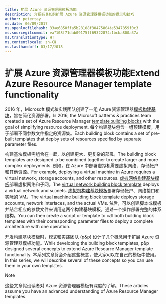 ```yaml
---
title: 扩展 Azure 资源管理器模板功能
description: 介绍有关如何扩展 Azure 资源管理器模板功能的提示和技巧
author: petertay
ms.date: 06/09/2017
ms.openlocfilehash: 33ae6850ffa5b28108f30475804be5347859f0c3
ms.sourcegitcommit: ea7108f71dab09175ff69322874d1bcba800a37a
ms.translationtype: HT
ms.contentlocale: zh-CN
ms.lasthandoff: 03/17/2018
---
```

# <a name="extend-azure-resource-manager-template-functionality"></a><span data-ttu-id="9fb70-103">扩展 Azure 资源管理器模板功能</span><span class="sxs-lookup"><span data-stu-id="9fb70-103">Extend Azure Resource Manager template functionality</span></span>

<span data-ttu-id="9fb70-104">2016 年，Microsoft 模式和实践团队创建了一组 Azure 资源管理器[模板构建基块](https://github.com/mspnp/template-building-blocks/wiki)，旨在简化资源部署。</span><span class="sxs-lookup"><span data-stu-id="9fb70-104">In 2016, the Microsoft patterns & practices team created a set of Azure Resource Manager [template building blocks](https://github.com/mspnp/template-building-blocks/wiki) with the goal of simplifying resource deployment.</span></span> <span data-ttu-id="9fb70-105">每个构建基块包含一组预建模板，用于部署不同参数文件指定的资源集。</span><span class="sxs-lookup"><span data-stu-id="9fb70-105">Each building block contains a set of pre-built templates that deploy sets of resources specified by separate parameter files.</span></span>

<span data-ttu-id="9fb70-106">构建基块模板需组合在一起，以创建更大、更复杂的部署。</span><span class="sxs-lookup"><span data-stu-id="9fb70-106">The building block templates are designed to be combined together to create larger and more complex deployments.</span></span> <span data-ttu-id="9fb70-107">例如，在 Azure 中部署虚拟机需要虚拟网络、存储帐户和其他资源。</span><span class="sxs-lookup"><span data-stu-id="9fb70-107">For example, deploying a virtual machine in Azure requires a virtual network, storage accounts, and other resources.</span></span> <span data-ttu-id="9fb70-108">[虚拟网络构建基块模板](https://github.com/mspnp/template-building-blocks/wiki/VNet-(v1))部署虚拟网络和子网。</span><span class="sxs-lookup"><span data-stu-id="9fb70-108">The [virtual network building block template](https://github.com/mspnp/template-building-blocks/wiki/VNet-(v1)) deploys a virtual network and subnets.</span></span> <span data-ttu-id="9fb70-109">[虚拟机构建基块模板](https://github.com/mspnp/template-building-blocks/wiki/Windows-and-Linux-VMs-(v1))部署存储帐户、网络接口和实际的 VM。</span><span class="sxs-lookup"><span data-stu-id="9fb70-109">The [virtual machine building block template](https://github.com/mspnp/template-building-blocks/wiki/Windows-and-Linux-VMs-(v1)) deploys storage accounts, network interfaces, and the actual VMs.</span></span> <span data-ttu-id="9fb70-110">然后，可以创建脚本或模板并结合相应的参数文件来调用这两个构建基块模板，通过一个操作部署完整的体系结构。</span><span class="sxs-lookup"><span data-stu-id="9fb70-110">You can then create a script or template to call both building block templates with their corresponding parameter files to deploy a complete architecture with one operation.</span></span>

<span data-ttu-id="9fb70-111">开发构建基块模板时，模式和实践团队 (p&p) 设计了几个概念用于扩展 Azure 资源管理器模板功能。</span><span class="sxs-lookup"><span data-stu-id="9fb70-111">While developing the building block templates, p&p designed several concepts to extend Azure Resource Manager template functionality.</span></span> <span data-ttu-id="9fb70-112">本系列文章将会介绍这些概念，使大家可以在自己的模板中使用。</span><span class="sxs-lookup"><span data-stu-id="9fb70-112">In this series, we will describe several of these concepts so you can use them in your own templates.</span></span>

> [!NOTE]
> <span data-ttu-id="9fb70-113">这些文章假设读者对 Azure 资源管理器模板有深度的了解。</span><span class="sxs-lookup"><span data-stu-id="9fb70-113">These articles assume you have an advanced understanding of Azure Resource Manager templates.</span></span>